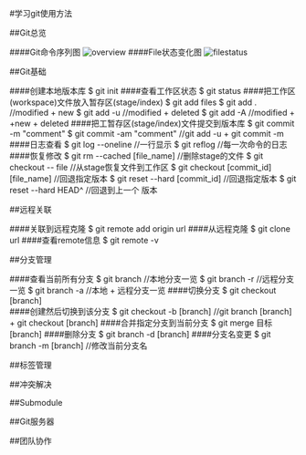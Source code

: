 #学习git使用方法

##Git总览

####Git命令序列图
![overview](http://assets.osteele.com/images/2008/git-transport.png)
####File状态变化图
![filestatus](https://git-scm.com/figures/18333fig0201-tn.png)


##Git基础

####创建本地版本库
	$ git init
####查看工作区状态
    $ git status
####把工作区(workspace)文件放入暂存区(stage/index)
    $ git add files 
    $ git add .         //modified + new
    $ git add -u        //modified + deleted
    $ git add -A        //modified + +new + deleted
####把工暂存区(stage/index)文件提交到版本库
    $ git commit -m "comment"
    $ git commit -am "comment" //git add -u + git commit -m
####日志查看
    $ git log --oneline     //一行显示
    $ git reflog            //每一次命令的日志
####恢复修改
    $ git rm --cached [file_name]           //删除stage的文件
    $ git checkout -- file                  //从stage恢复文件到工作区
    $ git checkout [commit_id] [file_name]  //回退指定版本
    $ git reset --hard [commit_id]          //回退指定版本
    $ git reset --hard HEAD^                //回退到上一个 版本


##远程关联

####关联到远程克隆
    $ git remote add origin url
####从远程克隆
    $ git clone url
####查看remote信息
    $ git remote -v


##分支管理

####查看当前所有分支
    $ git branch        //本地分支一览
    $ git branch -r     //远程分支一览
    $ git branch -a     //本地 + 远程分支一览
####切换分支
    $ git checkout [branch]    
####创建然后切换到该分支
    $ git checkout -b [branch]   //git branch [branch] + git checkout [branch]
####合并指定分支到当前分支
    $ git merge 目标[branch]
####删除分支
    $ git branch -d [branch]
####分支名变更
    $ git branch -m [branch]     //修改当前分支名


##标签管理


##冲突解决


##Submodule


##Git服务器


##团队协作